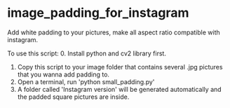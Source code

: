 # image_padding_for_instagram
Add white padding to your pictures, make all aspect ratio compatible with instagram. 

To use this script:
0. Install python and cv2 library first.
1. Copy this script to your image folder that contains several .jpg pictures that you wanna add padding to.
2. Open a terminal, run 'python small_padding.py'
3. A folder called 'Instagram version' will be generated automatically and the padded square pictures are inside.
